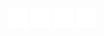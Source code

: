 ![colors-1](../share/lair/colors/colors-1.png)
![colors-3](../share/lair/colors/colors-3.png)
![colors-4](../share/lair/colors/colors-4.png)
![colors-2](../share/lair/colors/colors-2.png)
